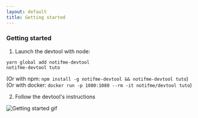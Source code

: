 ```yaml
---
layout: default
title: Getting started
---
```


### Getting started

1. Launch the devtool with node:
 ```
yarn global add notifme-devtool
notifme-devtool tuto
 ```
 (Or with npm: `npm install -g notifme-devtool && notifme-devtool tuto`)
 <br>
 (Or with docker: `docker run -p 1080:1080 --rm -it notifme/devtool tuto`)

2. Follow the devtool's instructions

![Getting started gif](/notifme-docs/assets/img/getting-started.gif)
